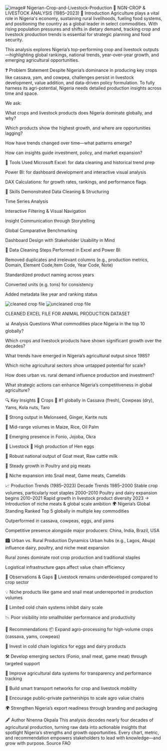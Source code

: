 ![image](https://github.com/user-attachments/assets/2b58c161-3b3e-42a5-bf62-3a586738f53b)# Nigerian-Crop-and-Livestock-Production
🌾 NGN-CROP & LIVESTOCK ANALYSIS (1985–2023)
📘 Introduction
Agriculture plays a vital role in Nigeria's economy, sustaining rural livelihoods, fueling food systems, and positioning the country as a global leader in select commodities. With rising population pressures and shifts in dietary demand, tracking crop and livestock production trends is essential for strategic planning and food security.

This analysis explores Nigeria’s top-performing crop and livestock outputs—highlighting global rankings, national trends, year-over-year growth, and emerging agricultural opportunities.

❓ Problem Statement
Despite Nigeria’s dominance in producing key crops like cassava, yam, and cowpea, challenges persist in livestock development, value addition, and data-driven policy formulation. To fully harness its agri-potential, Nigeria needs detailed production insights across time and space.

We ask:

What crops and livestock products does Nigeria dominate globally, and why?

Which products show the highest growth, and where are opportunities lagging?

How have trends changed over time—what patterns emerge?

How can insights guide investment, policy, and market expansion?

🧰 Tools Used
Microsoft Excel: for data cleaning and historical trend prep

Power BI: for dashboard development and interactive visual analysis

DAX Calculations: for growth rates, rankings, and performance flags

🧪 Skills Demonstrated
Data Cleaning & Structuring

Time Series Analysis

Interactive Filtering & Visual Navigation

Insight Communication through Storytelling

Global Comparative Benchmarking

Dashboard Design with Stakeholder Usability in Mind

🧹 Data Cleaning Steps
Performed in Excel and Power BI:

Removed duplicates and irrelevant columns (e.g., production metrics, Domain, Element Code,Item Code, Year Code, Note)

Standardized product naming across years

Converted units (e.g. tons) for consistency

Added metadata like year and ranking status

![cleaned crop file ](https://github.com/user-attachments/assets/ae94ce61-6d57-4db8-a465-e3d657eefe5c)       ![uncleaned crop file ](https://github.com/user-attachments/assets/0baf6a4b-2edf-4a7d-a6bb-a1255c2e1879)

CLEANED EXCEL FILE FOR ANIMAL PRODUCTION DATASET 




📊 Analysis Questions
What commodities place Nigeria in the top 10 globally?

Which crops and livestock products have shown significant growth over the decades?

What trends have emerged in Nigeria’s agricultural output since 1985?

Which niche agricultural sectors show untapped potential for scale?

How does urban vs. rural demand influence production and investment?

What strategic actions can enhance Nigeria’s competitiveness in global agriculture?

🔍 Key Insights
🌱 Crops
🥇 #1 globally in Cassava (fresh), Cowpeas (dry), Yams, Kola nuts, Taro

🌟 Strong output in Melonseed, Ginger, Karite nuts

🌾 Mid-range volumes in Maize, Rice, Oil Palm

🔬 Emerging presence in Fonio, Jojoba, Okra

🐄 Livestock
🥚 High production of Hen eggs

🐐 Robust national output of Goat meat, Raw cattle milk

🐓 Steady growth in Poultry and pig meats

🦌 Niche expansion into Snail meat, Game meats, Camelids

📈 Production Trends (1985–2023)
Decade	Trends
1985–2000	Stable crop volumes, particularly root staples
2000–2010	Poultry and dairy expansion begins
2010–2021	Rapid growth in livestock product diversity
2023 →	Introduction of niche meats & global scale ambition
🌍 Nigeria’s Global Standing
Ranked Top 5 globally in multiple key commodities

Outperformed in cassava, cowpeas, eggs, and yams

Competitive presence alongside major producers: China, India, Brazil, USA

🏙️ Urban vs. Rural Production Dynamics
Urban hubs (e.g., Lagos, Abuja) influence dairy, poultry, and niche meat expansion

Rural zones dominate root crop production and traditional staples

Logistical infrastructure gaps affect value chain efficiency

📌 Observations & Gaps
🧊 Livestock remains underdeveloped compared to crop sector

💡 Niche products like game and snail meat underreported in production volumes

🔄 Limited cold chain systems inhibit dairy scale

📉 Poor visibility into smallholder performance and productivity

🧭 Recommendations
📦 Expand agro-processing for high-volume crops (cassava, yams, cowpeas)

🧊 Invest in cold chain logistics for eggs and dairy products

🛠️ Develop emerging sectors (Fonio, snail meat, game meat) through targeted support

🧪 Improve agricultural data systems for transparency and performance tracking

🚜 Build smart transport networks for crop and livestock mobility

🤝 Encourage public–private partnerships to scale agro value chains

🌍 Strengthen Nigeria’s export readiness through branding and packaging

🖋️ Author
Nnenna Okpala This analysis decodes nearly four decades of agricultural production, turning raw data into actionable insights that spotlight Nigeria’s strengths and growth opportunities. Every chart, metric, and recommendation empowers stakeholders to lead with knowledge—and grow with purpose.
Source FAO 

